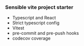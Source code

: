### Sensible vite project starter

- Typescript and React
- Strict typescript config
- Vitest
- pre-commit and pre-push hooks
- codecov coverage
